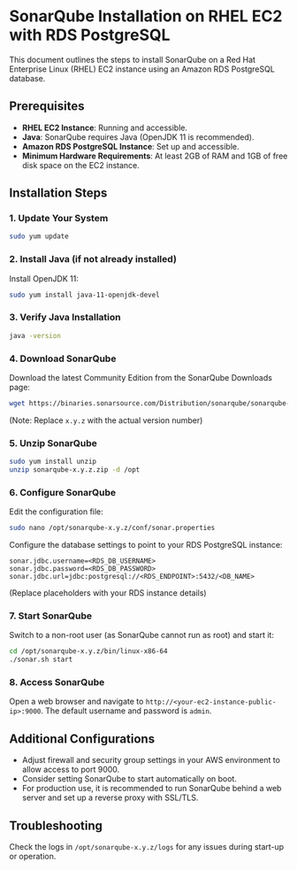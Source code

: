 
# SonarQube Installation on RHEL EC2 with RDS PostgreSQL

This document outlines the steps to install SonarQube on a Red Hat Enterprise Linux (RHEL) EC2 instance using an Amazon RDS PostgreSQL database.

## Prerequisites
- **RHEL EC2 Instance**: Running and accessible.
- **Java**: SonarQube requires Java (OpenJDK 11 is recommended).
- **Amazon RDS PostgreSQL Instance**: Set up and accessible.
- **Minimum Hardware Requirements**: At least 2GB of RAM and 1GB of free disk space on the EC2 instance.

## Installation Steps

### 1. Update Your System
```bash
sudo yum update
```

### 2. Install Java (if not already installed)
Install OpenJDK 11:
```bash
sudo yum install java-11-openjdk-devel
```

### 3. Verify Java Installation
```bash
java -version
```

### 4. Download SonarQube
Download the latest Community Edition from the SonarQube Downloads page:
```bash
wget https://binaries.sonarsource.com/Distribution/sonarqube/sonarqube-x.y.z.zip
```
(Note: Replace `x.y.z` with the actual version number)

### 5. Unzip SonarQube
```bash
sudo yum install unzip
unzip sonarqube-x.y.z.zip -d /opt
```

### 6. Configure SonarQube
Edit the configuration file:
```bash
sudo nano /opt/sonarqube-x.y.z/conf/sonar.properties
```
Configure the database settings to point to your RDS PostgreSQL instance:
```
sonar.jdbc.username=<RDS_DB_USERNAME>
sonar.jdbc.password=<RDS_DB_PASSWORD>
sonar.jdbc.url=jdbc:postgresql://<RDS_ENDPOINT>:5432/<DB_NAME>
```
(Replace placeholders with your RDS instance details)

### 7. Start SonarQube
Switch to a non-root user (as SonarQube cannot run as root) and start it:
```bash
cd /opt/sonarqube-x.y.z/bin/linux-x86-64
./sonar.sh start
```

### 8. Access SonarQube
Open a web browser and navigate to `http://<your-ec2-instance-public-ip>:9000`. The default username and password is `admin`.

## Additional Configurations
- Adjust firewall and security group settings in your AWS environment to allow access to port 9000.
- Consider setting SonarQube to start automatically on boot.
- For production use, it is recommended to run SonarQube behind a web server and set up a reverse proxy with SSL/TLS.

## Troubleshooting
Check the logs in `/opt/sonarqube-x.y.z/logs` for any issues during start-up or operation.
